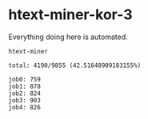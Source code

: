 # htext-miner-kor-3

Everything doing here is automated.

```
htext-miner

total: 4190/9855 (42.51648909183155%)

job0: 759
job1: 878
job2: 824
job3: 903
job4: 826
```